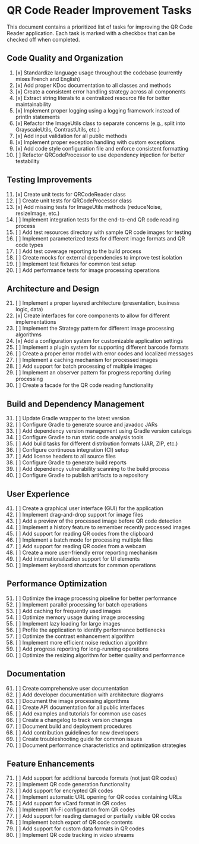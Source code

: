 # QR Code Reader Improvement Tasks

This document contains a prioritized list of tasks for improving the QR Code Reader application. Each task is marked with a checkbox that can be checked off when completed.

## Code Quality and Organization

1. [x] Standardize language usage throughout the codebase (currently mixes French and English)
2. [x] Add proper KDoc documentation to all classes and methods
3. [x] Create a consistent error handling strategy across all components
4. [x] Extract string literals to a centralized resource file for better maintainability
5. [x] Implement proper logging using a logging framework instead of println statements
6. [x] Refactor the ImageUtils class to separate concerns (e.g., split into GrayscaleUtils, ContrastUtils, etc.)
7. [x] Add input validation for all public methods
8. [x] Implement proper exception handling with custom exceptions
9. [x] Add code style configuration file and enforce consistent formatting
10. [ ] Refactor QRCodeProcessor to use dependency injection for better testability

## Testing Improvements

11. [x] Create unit tests for QRCodeReader class
12. [ ] Create unit tests for QRCodeProcessor class
13. [x] Add missing tests for ImageUtils methods (reduceNoise, resizeImage, etc.)
14. [ ] Implement integration tests for the end-to-end QR code reading process
15. [ ] Add test resources directory with sample QR code images for testing
16. [ ] Implement parameterized tests for different image formats and QR code types
17. [ ] Add test coverage reporting to the build process
18. [ ] Create mocks for external dependencies to improve test isolation
19. [ ] Implement test fixtures for common test setup
20. [ ] Add performance tests for image processing operations

## Architecture and Design

21. [ ] Implement a proper layered architecture (presentation, business logic, data)
22. [x] Create interfaces for core components to allow for different implementations
23. [ ] Implement the Strategy pattern for different image processing algorithms
24. [x] Add a configuration system for customizable application settings
25. [ ] Implement a plugin system for supporting different barcode formats
26. [ ] Create a proper error model with error codes and localized messages
27. [ ] Implement a caching mechanism for processed images
28. [ ] Add support for batch processing of multiple images
29. [ ] Implement an observer pattern for progress reporting during processing
30. [ ] Create a facade for the QR code reading functionality

## Build and Dependency Management

31. [ ] Update Gradle wrapper to the latest version
32. [ ] Configure Gradle to generate source and javadoc JARs
33. [ ] Add dependency version management using Gradle version catalogs
34. [ ] Configure Gradle to run static code analysis tools
35. [ ] Add build tasks for different distribution formats (JAR, ZIP, etc.)
36. [ ] Configure continuous integration (CI) setup
37. [ ] Add license headers to all source files
38. [ ] Configure Gradle to generate build reports
39. [ ] Add dependency vulnerability scanning to the build process
40. [ ] Configure Gradle to publish artifacts to a repository

## User Experience

41. [ ] Create a graphical user interface (GUI) for the application
42. [ ] Implement drag-and-drop support for image files
43. [ ] Add a preview of the processed image before QR code detection
44. [ ] Implement a history feature to remember recently processed images
45. [ ] Add support for reading QR codes from the clipboard
46. [ ] Implement a batch mode for processing multiple files
47. [ ] Add support for reading QR codes from a webcam
48. [ ] Create a more user-friendly error reporting mechanism
49. [ ] Add internationalization support for UI elements
50. [ ] Implement keyboard shortcuts for common operations

## Performance Optimization

51. [ ] Optimize the image processing pipeline for better performance
52. [ ] Implement parallel processing for batch operations
53. [ ] Add caching for frequently used images
54. [ ] Optimize memory usage during image processing
55. [ ] Implement lazy loading for large images
56. [ ] Profile the application to identify performance bottlenecks
57. [ ] Optimize the contrast enhancement algorithm
58. [ ] Implement more efficient noise reduction algorithm
59. [ ] Add progress reporting for long-running operations
60. [ ] Optimize the resizing algorithm for better quality and performance

## Documentation

61. [ ] Create comprehensive user documentation
62. [ ] Add developer documentation with architecture diagrams
63. [ ] Document the image processing algorithms
64. [ ] Create API documentation for all public interfaces
65. [ ] Add examples and tutorials for common use cases
66. [ ] Create a changelog to track version changes
67. [ ] Document build and deployment procedures
68. [ ] Add contribution guidelines for new developers
69. [ ] Create troubleshooting guide for common issues
70. [ ] Document performance characteristics and optimization strategies

## Feature Enhancements

71. [ ] Add support for additional barcode formats (not just QR codes)
72. [ ] Implement QR code generation functionality
73. [ ] Add support for encrypted QR codes
74. [ ] Implement automatic URL opening for QR codes containing URLs
75. [ ] Add support for vCard format in QR codes
76. [ ] Implement Wi-Fi configuration from QR codes
77. [ ] Add support for reading damaged or partially visible QR codes
78. [ ] Implement batch export of QR code contents
79. [ ] Add support for custom data formats in QR codes
80. [ ] Implement QR code tracking in video streams